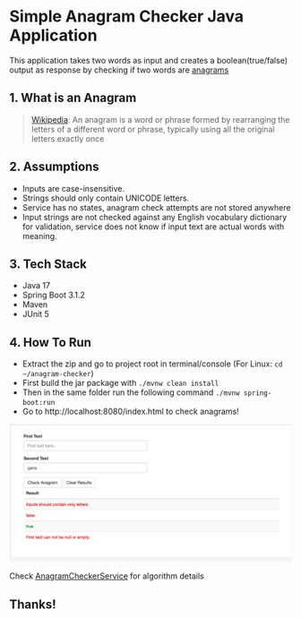 # Simple Anagram Checker Java Application


This application takes two words as input and creates a boolean(true/false) output as response by checking if two words are [anagrams](#1-what-is-an-anagram)

## 1. What is an Anagram

> [Wikipedia](https://en.wikipedia.org/wiki/Anagram): An anagram is a word or phrase formed by rearranging the letters of a different word or phrase, typically using all the original letters exactly once


## 2. Assumptions

- Inputs are case-insensitive.
- Strings should only contain UNICODE letters.
- Service has no states, anagram check attempts are not stored anywhere
- Input strings are not checked against any English vocabulary dictionary for validation, service does not know if input text are actual words with meaning.

## 3. Tech Stack

- Java 17
- Spring Boot 3.1.2
- Maven
- JUnit 5

## 4. How To Run

- Extract the zip and go to project root in terminal/console (For Linux: ```cd ~/anagram-checker```)
- First build the jar package with ```./mvnw clean install```
- Then in the same folder run the following command ```./mvnw spring-boot:run```
- Go to http://localhost:8080/index.html to check anagrams!

![anagram-interface.jpg](anagram-interface.jpg)

Check [AnagramCheckerService](/src/main/java/com/io/beyonnex/service/AnagramCheckerService.java) for algorithm details
## Thanks!